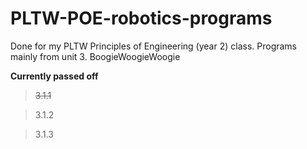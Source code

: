 # PLTW-POE-robotics-programs
Done for my PLTW Principles of Engineering (year 2) class.  Programs mainly from unit 3.
BoogieWoogieWoogie

**Currently passed off**

>~~3.1.1~~

>3.1.2

>3.1.3
